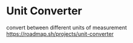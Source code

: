 # Unit Converter 
 convert between different units of measurement
 https://roadmap.sh/projects/unit-converter
